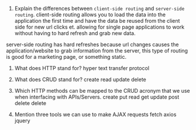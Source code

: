 1.  Explain the differences between `client-side routing` and `server-side routing`.
  client-side routing allows you to load the data into the application the first time and have the data be reused from the client side for new url clicks et. allowing for single page applications to work without having to hard refresh and grab new data. 

  server-side routing has hard refreshes because url changes causes the application/website to grab information from the server, this type of routing is good for a marketing page, or something static.


1.  What does HTTP stand for?
  hyper text transfer protocol

1.  What does CRUD stand for?
  create read update delete

1.  Which HTTP methods can be mapped to the CRUD acronym that we use when interfacing with APIs/Servers.
  create put
  read get
  update post
  delete delete


1.  Mention three tools we can use to make AJAX requests
  fetch
  axios
  jquery